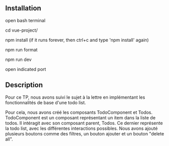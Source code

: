 ## Installation

open bash terminal

cd vue-project/

npm install (if it runs forever, then ctrl+c and type 'npm install' again)

npm run format

npm run dev

open indicated port



## Description 

Pour ce TP, nous avons suivi le sujet à la lettre en implémentant les fonctionnalités de base d'une todo list.

Pour cela, nous avons créé les composants TodoComponent et Todos. TodoComponent est un composant représentant un item dans la liste de todos. Il intéragit avec son composant parent, Todos. Ce dernier représente la todo list, avec les différentes interactions possibles. Nous avons ajouté plusieurs boutons comme des filtres, un bouton ajouter et un bouton "delete all".
